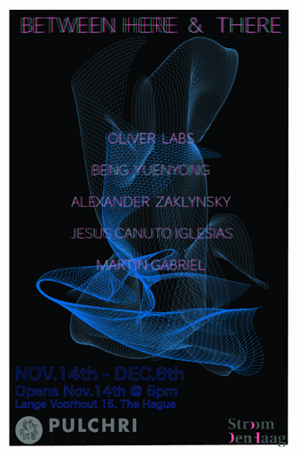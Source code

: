 <a href="http://az4d.com/index.php/projects/between-here-and-there/"><img src="https://github.com/Az1122/Between-Here-And-There/blob/gh-pages/NewPulchriNov14.jpg?raw=true"></a>

